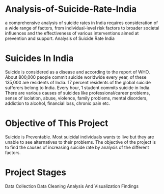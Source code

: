 # Analysis-of-Suicide-Rate-India
 a comprehensive analysis of suicide rates in India requires consideration of a wide range of factors, from individual-level risk factors to broader societal influences and the effectiveness of various interventions aimed at prevention and support.
Analysis of Suicide Rate India
# Suicides In India
Suicide is considered as a disease and according to the report of WHO.
About 800,000 people commit suicide worldwide every year, of these 135,000 are residents of India.
17 percent residents of the global suicide sufferers belong to India.
Every hour, 1 student commits suicide in India.
There are various causes of suicides like professional/career problems, sense of isolation, abuse, violence, family problems, mental disorders, addiction to alcohol, financial loss, chronic pain etc.
# Objective of This Project
Suicide is Preventable.
Most suicidal individuals wants to live but they are unable to see alternatives to their problems.
The objective of the project is to find the causes of increasing suicide rate by analysis of the different factors.
# Project Stages
Data Collection
Data Cleaning
Analysis And Visualization
Findings
